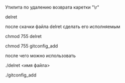 Утилита по удалению возврата каретки "\r"

delret

после скачки файла delret сделать его исполняемым

chmod 755 delret

chmod 755 gitconfig_add


после чего можно использовать 

./delret <имя файла>

./gitconfig_add

